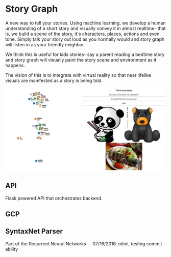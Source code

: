 # Story Graph
A new way to tell your stories.  Using machine learning, we develop a human understanding of a short story and visually convey it in almost realtime- that is, we build a scene of the story, it's characters, places, actions and even tone.  Simply talk your story out loud as you normally would and story graph will listen in as your friendly neighbor.

We think this is useful for kids stories- say a parent reading a bedtime story and story graph will visually paint the story scene and environment as it happens.

The vision of this is to integrate with virtual reality so that near lifelike visuals are manifested as a story is being told.

![Preview Image](/preview.png "Preview")


## API
Flask powered API that orchestrates backend.

## GCP

## SyntaxNet Parser
Part of the Recurrent Neural Networks -- 07/16/2016.
nitini, testing commit ability

